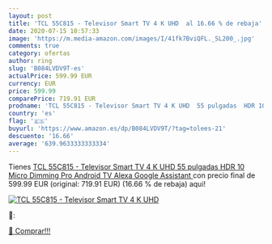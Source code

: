 ```yaml
---
layout: post
title: 'TCL 55C815 - Televisor Smart TV 4 K UHD  al 16.66 % de rebaja'
date: 2020-07-15 10:57:33
image: 'https://m.media-amazon.com/images/I/41fk7BviQFL._SL200_.jpg'
comments: true
category: ofertas
author: ring
slug: 'B084LVDV9T-es'
actualPrice: 599.99 EUR
currency: EUR
price: 599.99
comparePrice: 719.91 EUR
prodname: 'TCL 55C815 - Televisor Smart TV 4 K UHD  55 pulgadas  HDR 10  Micro Dimming Pro  Android TV  Alexa  Google Assistant '
country: 'es'
flag: '🇪🇸'
buyurl: 'https://www.amazon.es/dp/B084LVDV9T/?tag=tolees-21'
descuento: '16.66'
average: '639.9633333333334'
---
```


Tienes [TCL 55C815 - Televisor Smart TV 4 K UHD  55 pulgadas  HDR 10  Micro Dimming Pro  Android TV  Alexa  Google Assistant ](https://www.amazon.es/dp/B084LVDV9T/?tag=tolees-21) con precio final de  599.99 EUR (original: 719.91 EUR) (16.66 %  de rebaja) aqui!

[![TCL 55C815 - Televisor Smart TV 4 K UHD ](https://m.media-amazon.com/images/I/41fk7BviQFL._SL200_.jpg)](https://www.amazon.es/dp/B084LVDV9T/?tag=tolees-21)

🔎:


[🛒 Comprar!!!](https://www.amazon.es/dp/B084LVDV9T/?tag=tolees-21)
